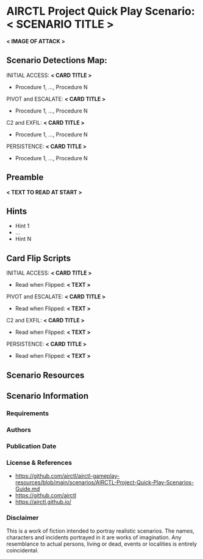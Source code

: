 # AIRCTL Project Quick Play Scenario: **< SCENARIO TITLE >**

**< IMAGE OF ATTACK >**
## Scenario Detections Map:
INITIAL ACCESS: **< CARD TITLE >**
- Procedure 1, ..., Procedure N

PIVOT and ESCALATE: **< CARD TITLE >**
- Procedure 1, ..., Procedure N

C2 and EXFIL: **< CARD TITLE >**
- Procedure 1, ..., Procedure N

PERSISTENCE: **< CARD TITLE >**
- Procedure 1, ..., Procedure N

## Preamble
**< TEXT TO READ AT START >**

## Hints
- Hint 1
- ...
- Hint N

## Card Flip Scripts
INITIAL ACCESS: **< CARD TITLE >**
- Read when Flipped: **< TEXT >**

PIVOT and ESCALATE: **< CARD TITLE >**
- Read when Flipped: **< TEXT >**

C2 and EXFIL: **< CARD TITLE >**
- Read when Flipped: **< TEXT >**

PERSISTENCE: **< CARD TITLE >**
- Read when Flipped: **< TEXT >**

## Scenario Resources

## Scenario Information

### Requirements

### Authors

### Publication Date

### License & References
- https://github.com/airctl/airctl-gameplay-resources/blob/main/scenarios/AIRCTL-Project-Quick-Play-Scenarios-Guide.md
- https://github.com/airctl
- https://airctl.github.io/

### Disclaimer
This is a work of fiction intended to portray realistic scenarios. The names, characters and incidents portrayed in it are works of imagination. Any resemblance to actual persons, living or dead, events or localities is entirely coincidental.
